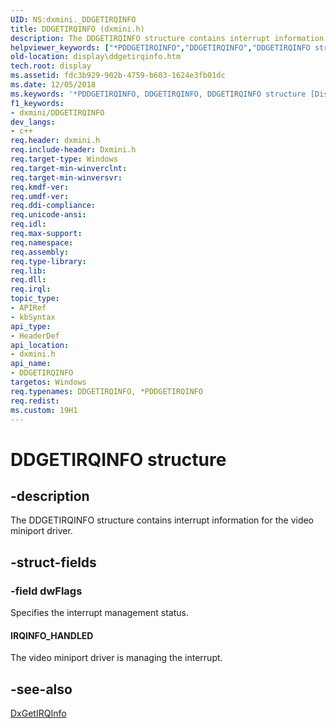 ```yaml
---
UID: NS:dxmini._DDGETIRQINFO
title: DDGETIRQINFO (dxmini.h)
description: The DDGETIRQINFO structure contains interrupt information for the video miniport driver.
helpviewer_keywords: ["*PDDGETIRQINFO","DDGETIRQINFO","DDGETIRQINFO structure [Display Devices]","PDDGETIRQINFO","PDDGETIRQINFO structure pointer [Display Devices]","Video_Structs_18f717ac-c026-4679-b55f-394135132ccc.xml","display.ddgetirqinfo","dxmini/DDGETIRQINFO","dxmini/PDDGETIRQINFO"]
old-location: display\ddgetirqinfo.htm
tech.root: display
ms.assetid: fdc3b929-902b-4759-b603-1624e3fb01dc
ms.date: 12/05/2018
ms.keywords: '*PDDGETIRQINFO, DDGETIRQINFO, DDGETIRQINFO structure [Display Devices], PDDGETIRQINFO, PDDGETIRQINFO structure pointer [Display Devices], Video_Structs_18f717ac-c026-4679-b55f-394135132ccc.xml, display.ddgetirqinfo, dxmini/DDGETIRQINFO, dxmini/PDDGETIRQINFO'
f1_keywords:
- dxmini/DDGETIRQINFO
dev_langs:
- c++
req.header: dxmini.h
req.include-header: Dxmini.h
req.target-type: Windows
req.target-min-winverclnt: 
req.target-min-winversvr: 
req.kmdf-ver: 
req.umdf-ver: 
req.ddi-compliance: 
req.unicode-ansi: 
req.idl: 
req.max-support: 
req.namespace: 
req.assembly: 
req.type-library: 
req.lib: 
req.dll: 
req.irql: 
topic_type:
- APIRef
- kbSyntax
api_type:
- HeaderDef
api_location:
- dxmini.h
api_name:
- DDGETIRQINFO
targetos: Windows
req.typenames: DDGETIRQINFO, *PDDGETIRQINFO
req.redist: 
ms.custom: 19H1
---
```


# DDGETIRQINFO structure


## -description


The DDGETIRQINFO structure contains interrupt information for the video miniport driver. 


## -struct-fields




### -field dwFlags

Specifies the interrupt management status.





#### IRQINFO_HANDLED

The video miniport driver is managing the interrupt. 


## -see-also




<a href="https://docs.microsoft.com/windows/desktop/api/dxmini/nc-dxmini-pdx_getirqinfo">DxGetIRQInfo</a>
 

 

